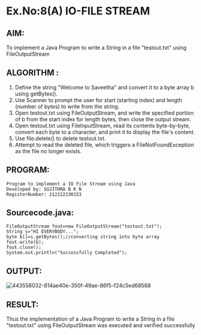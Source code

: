 # Ex.No:8(A) IO-FILE STREAM

## AIM:
To implement a Java Program to write a String in a file "testout.txt" using FileOutputStream

## ALGORITHM :

1. Define the string "Welcome to Saveetha" and convert it to a byte array b using getBytes().
2. Use Scanner to prompt the user for start (starting index) and length (number of bytes) to write from the string.
3. Open testout.txt using FileOutputStream, and write the specified portion of b from the start index for length bytes, then close the output stream.
4. Open testout.txt using FileInputStream, read its contents byte-by-byte, convert each byte to a character, and print it to display the file's content.
5. Use file.delete() to delete testout.txt.
6. Attempt to read the deleted file, which triggers a FileNotFoundException as the file no longer exists.

## PROGRAM:


```
Program to implement a IO File Stream using Java
Developed by: SUJITHRA B K N
RegisterNumber: 212222230153
```

## Sourcecode.java:

```
FileOutputStream fout=new FileOutputStream("testout.txt");    
String s="HI EVERYBODY...";    
byte b[]=s.getBytes();//converting string into byte array    
fout.write(b);    
fout.close();    
System.out.println("Successfully Completed");
```

## OUTPUT:

![443556032-814ae40e-350f-49ae-86f5-f24c5ed68568](https://github.com/user-attachments/assets/f5a221cb-f5c4-4596-a1ea-bce09a0dd8a6)

## RESULT:
Thus the implementation of a Java Program to write a String in a file "testout.txt" using FileOutputStream was executed and verified successfully
